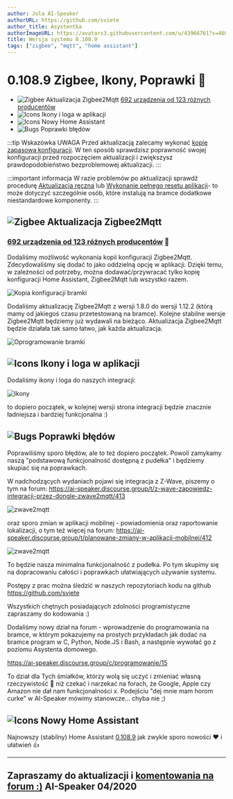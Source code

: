```yaml
---
author: Jola AI-Speaker
authorURL: https://github.com/sviete
author_title: Asystentka
authorImageURL: https://avatars3.githubusercontent.com/u/43966761?s=460&v=4
title: Wersja systemu 0.108.9
tags: ["zigbee", "mqtt", "home assistant"]
---
```


# 0.108.9 Zigbee, Ikony, Poprawki 🥳

- ![Zigbee](/img/en/blog/202004/honeybee.png) Aktualizacja Zigbee2Mqtt [692 urządzenia od 123 różnych producentów](https://www.zigbee2mqtt.io/information/supported_devices)
- ![Icons](/img/en/blog/202004/picture.png) Ikony i loga w aplikacji
- ![Icons](/img/en/blog/202004/house.png) Nowy Home Assistant
- ![Bugs](/img/en/blog/202004/bug.png) Poprawki błędów



<!--truncate-->

:::tip Wskazówka
UWAGA Przed aktualizacją zalecamy wykonać [kopię zapasową konfiguracji](/docs/ais_bramka_configuration_software#kopia-zapasowa-konfiguracji). W ten sposób sprawdzisz poprawność swojej konfiguracji przed rozpoczęciem aktualizacji i zwiększysz prawdopodobieństwo bezproblemowej aktualizacji.
:::

:::important informacja
W razie problemów po aktualizacji sprawdź procedurę [Aktualizacja ręczna](/docs/ais_bramka_update_manual) lub [Wykonanie pełnego resetu aplikacji](/docs/ais_bramka_reset_ais_step_by_step)- to może dotyczyć szczególnie osób, które instalują na bramce dodatkowe niestandardowe komponenty.
:::

## ![Zigbee](/img/en/blog/202004/honeybee.png) Aktualizacja Zigbee2Mqtt

### [692 urządzenia od 123 różnych producentów](https://www.zigbee2mqtt.io/information/supported_devices.html) 🥰


Dodaliśmy możliwość wykonania kopii konfiguracji Zigbee2Mqtt. Zdecydowaliśmy się dodać to jako oddzielną opcję w aplikacji. Dzięki temu, w zależności od potrzeby, można dodawać/przywracać tylko kopię konfiguracji Home Assistant, Zigbee2Mqtt lub wszystko razem.

![Kopia konfiguracji bramki](/img/en/bramka/config_ais_dom_section1_2.png)

Dodaliśmy aktualizację Zigbee2Mqtt z wersji 1.8.0 do wersji 1.12.2 (którą mamy od jakiegoś czasu przetestowaną na bramce). Kolejne stabilne wersje Zigbee2Mqtt będziemy już wydawali na bieżąco.
Aktualizacja Zigbee2Mqtt będzie działała tak samo łatwo, jak każda aktualizacja.

![Oprogramowanie bramki](/img/en/bramka/config_ais_dom_section1.png)




## ![Icons](/img/en/blog/202004/picture.png) Ikony i loga w aplikacji

Dodaliśmy ikony i loga do naszych integracji:

![Ikony](/img/en/blog/202004/icons_in_app.png)

to dopiero początek, w kolejnej wersji strona integracji będzie znacznie ładniejsza i bardziej funkcjonalna :)



## ![Bugs](/img/en/blog/202004/bug.png) Poprawki błędów

Poprawiliśmy sporo błędów, ale to też dopiero początek. Powoli zamykamy naszą "podstawową funkcjonalność dostępną z pudełka" i będziemy skupiać się na poprawkach.

W nadchodzących wydaniach pojawi się integracja z Z-Wave, piszemy o tym na forum:
https://ai-speaker.discourse.group/t/z-wave-zapowiedz-integracji-przez-dongle-zwave2mqtt/413

![zwave2mqtt](/img/en/blog/202004/zwave2mqtt.png)

oraz sporo zmian w aplikacji mobilnej - powiadomienia oraz raportowanie lokalizacji, o tym też więcej na forum:
https://ai-speaker.discourse.group/t/planowane-zmiany-w-aplikacji-mobilnej/412


![zwave2mqtt](/img/en/blog/202004/authentication.png)


To będzie nasza minimalna funkcjonalność z pudełka. Po tym skupimy się na dopracowaniu całości i poprawkach ułatwiających używanie systemu.


Postępy z prac można śledzić w naszych repozytoriach kodu na github https://github.com/sviete


Wszystkich chętnych posiadających zdolności programistyczne zapraszamy do kodowania :)

Dodaliśmy nowy dział na forum - wprowadzenie do programowania na bramce, w którym pokazujemy na prostych przykładach jak dodać na bramce program w C, Python, Node.JS i Bash, a następnie wywołać go z poziomu Asystenta domowego.

https://ai-speaker.discourse.group/c/programowanie/15

To dział dla Tych śmiałków, którzy wolą się uczyć i zmieniać własną rzeczywistość 💪 niż czekać i narzekać na forach, że Google, Apple czy Amazon nie dał nam funkcjonalności x.
Podejściu "dej mnie mam horom curke" w AI-Speaker mówimy stanowcze... chyba nie ;)





## ![Icons](/img/en/blog/202004/house.png) Nowy Home Assistant

Najnowszy (stabilny) Home Assistant <a href="https://www.home-assistant.io/blog/2020/04/08/release-108/" target="_blank">0.108.9</a> jak zwykle sporo nowości ❤️ i ułatwień 👍


----
Zapraszamy do aktualizacji i [komentowania na forum :)](https://ai-speaker.discourse.group/)
AI-Speaker 04/2020
----
